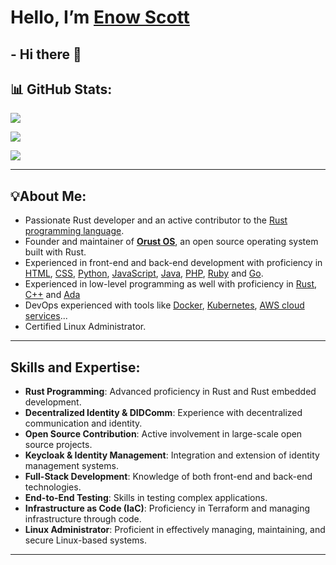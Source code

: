 # Hello, I’m [Enow Scott](https://github.com/Blindspot22)
## -  Hi there 👋

## 📊 GitHub Stats:
![](https://github-readme-stats.vercel.app/api?username=Blindspot22&show_icons=true)<br/>
<!-- ![](https://github-readme-streak-stats.herokuapp.com/?user=Blindspot22&theme=react&hide_border=false)<br/> -->
![](https://github-readme-stats.vercel.app/api/top-langs/?username=Blindspot22&theme=react&hide_border=false&include_all_commits=false&count_private=false&layout=compact)


[![](https://visitcount.itsvg.in/api?id=freeCodeCamp&icon=0&color=0)](https://visitcount.itsvg.in)

---
## **💡About Me**:
- Passionate Rust developer and an active contributor to the [Rust programming language](https://github.com/rust-lang/rust).
- Founder and maintainer of [**Orust OS**](https://github.com/orust-org/orust-OS), an open source operating system built with Rust.
- Experienced in front-end and back-end development with proficiency in [HTML](https://github.com/whatwg/html), [CSS](https://github.com/w3c/csswg-drafts), [Python](https://github.com/python), [JavaScript](https://github.com/nodejs), [Java](https://github.com/openjdk), [PHP](https://github.com/php), [Ruby](https://github.com/ruby) and [Go](https://github.com/golang/go).
- Experienced in low-level programming as well with proficiency in [Rust](https://github.com/rust-lang), [C++](https://github.com/cplusplus) and [Ada](https://github.com/AdaCore)
- DevOps experienced with tools like [Docker](https://github.com/docker), [Kubernetes](https://github.com/kubernetes), [AWS cloud services](https://github.com/aws)...
- Certified Linux Administrator.

---
## Skills and Expertise:
- **Rust Programming**: Advanced proficiency in Rust and Rust embedded development.
- **Decentralized Identity & DIDComm**: Experience with decentralized communication and identity.
- **Open Source Contribution**: Active involvement in large-scale open source projects.
- **Keycloak & Identity Management**: Integration and extension of identity management systems.
- **Full-Stack Development**: Knowledge of both front-end and back-end technologies.
- **End-to-End Testing**: Skills in testing complex applications.
- **Infrastructure as Code (IaC)**: Proficiency in Terraform and managing infrastructure through code.
- **Linux Administrator**: Proficient in effectively managing, maintaining, and secure Linux-based systems.
---
<!-- Proudly created with GPRM ( https://gprm.itsvg.in ) -->






































